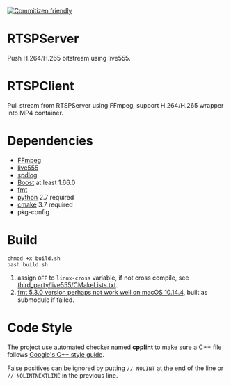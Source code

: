 [![Commitizen friendly](https://img.shields.io/badge/commitizen-friendly-brightgreen.svg)](https://github.com/kgbook/RTSPServer)

# RTSPServer
Push H.264/H.265 bitstream using live555.

# RTSPClient
Pull stream from RTSPServer using FFmpeg, support H.264/H.265 wrapper into MP4 container.

# Dependencies
- [FFmpeg](https://ffmpeg.org/)
- [live555](http://www.live555.com/)
- [spdlog](https://github.com/gabime/spdlog)
- [Boost](https://www.boost.org/) at least 1.66.0
- [fmt](https://github.com/fmtlib/fmt)
- [python](https://www.python.org/) 2.7 required
- [cmake](https://cmake.org/) 3.7 required
- pkg-config

# Build
```
chmod +x build.sh
bash build.sh
```

1. assign `OFF` to `linux-cross` variable, if not cross compile, see [third_party/live555/CMakeLists.txt](third_party/live555/CMakeLists.txt).
2. [fmt 5.3.0 version perhaps not work well on macOS 10.14.4](https://github.com/fmtlib/fmt/issues/1115), built as submodule if failed.

# Code Style
The project use automated checker named **cpplint** to make sure a C++ file follows [Google's C++ style
guide](https://google.github.io/styleguide/cppguide.html).

False positives can be ignored by putting `// NOLINT` at the end of the line or `// NOLINTNEXTLINE` in the previous line.